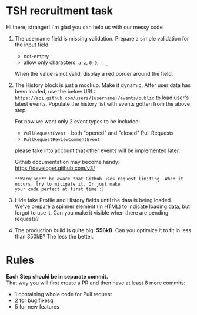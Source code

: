 # TSH recruitment task

Hi there, stranger! I'm glad you can help us with our messy code.

1. The username field is missing validation. Prepare a simple validation for the input field:
    * not-empty
    * allow only characters: `a-z`, `0-9`, `-`, `_`
    
    When the value is not valid, display a red border around the field.

2. The History block is just a mockup. Make it dynamic. After user data has been loaded, use the below URL:
    `https://api.github.com/users/{username}/events/public` 
    to load user's latest events. Populate the history list with events gotten from the above step. 
    
    For now we want only 2 event types to be included:

    * `PullRequestEvent` - both "opened" and "closed" Pull Requests
    * `PullRequestReviewCommentEvent` 
    
    please take into account that other events will be implemented later.
    
    Github documentation may become handy: https://developer.github.com/v3/

    
    ```
    **Warning:** be aware that Github uses request limiting. When it occurs, try to mitigate it. Or just make 
    your code perfect at first time :)
    ```

3. Hide fake Profile and History fields until the data is being loaded.   
We've prepare a spinner element (in HTML) to indicate loading data, but forgot to use it, Can you make it visible 
when there are pending requests?

5. The production build is quite big: **556kB**. Can you optimize it to fit in less than 350kB? The less 
the better.


# Rules

**Each Step should be in separate commit.**   
That way you will first create a PR and then have at least 8 more commits:
* 1 containing whole code for Pull request
* 2 for bug fixesq
* 5 for new features 

